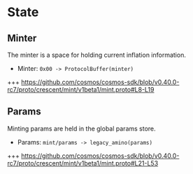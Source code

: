 <!--
order: 2
-->

# State

## Minter

The minter is a space for holding current inflation information.

- Minter: `0x00 -> ProtocolBuffer(minter)`

+++ https://github.com/cosmos/cosmos-sdk/blob/v0.40.0-rc7/proto/crescent/mint/v1beta1/mint.proto#L8-L19

## Params

Minting params are held in the global params store.

- Params: `mint/params -> legacy_amino(params)`

+++ https://github.com/cosmos/cosmos-sdk/blob/v0.40.0-rc7/proto/crescent/mint/v1beta1/mint.proto#L21-L53
